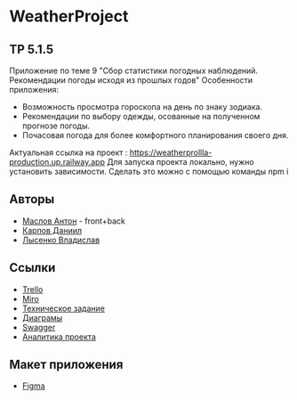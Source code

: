 # WeatherProject
## TP 5.1.5
Приложение по теме 9 "Сбор статистики погодных наблюдений. Рекомендации погоды исходя из прошлых годов"
Особенности приложения:
 * Возможность просмотра гороскопа на день по знаку зодиака.
 * Рекомендации по выбору одежды, осованные на полученном прогнозе погоды.
 * Почасовая погода для более комфортного планирования своего дня.

Актуальная ссылка на проект : https://weatherprollla-production.up.railway.app
Для запуска проекта локально, нужно установить зависимости. Cделать это можно с помощью команды npm i
## Авторы

* [Маслов Антон](https://github.com/prollla) - front+back
* [Карпов Даниил](https://github.com/HAZZI36)
* [Лысенко Владислав](https://github.com/IzolentaKod)

## Ссылки

* [Trello](https://trello.com/b/8p3AaO2b/weatherproject)
* [Miro](https://miro.com/app/board/uXjVMabYd24=/)
* [Техническое задание](https://github.com/prollla/WeatherProject/tree/main/Documentation)
* [Диаграмы](https://github.com/prollla/WeatherProject/tree/main/Documentation)
* [Swagger](https://weatherprollla-production.up.railway.app/api-docs/)
* [Аналитика проекта](https://metrika.yandex.ru/dashboard?group=dekaminute&period=today&id=93957249)



## Макет приложения

* [Figma](https://www.figma.com/file/9jHZDmoYf1ju91672ESytp/WeatherProject?node-id=0-1&t=lSWECOgJp5LcTb8r-0)
